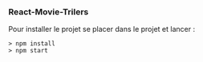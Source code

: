 ### React-Movie-Trilers ###

Pour installer le projet se placer dans le projet et lancer : 

```
> npm install
> npm start
```

